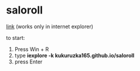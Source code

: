 # saloroll
[link](https://kukuruzka165.github.io/saloroll/)
(works only in internet explorer)

to start:
1. Press Win + R
2. type **iexplore -k kukuruzka165.github.io/saloroll**
3. press Enter

